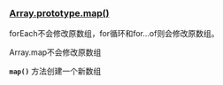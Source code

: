 ### [Array.prototype.map()](https://developer.mozilla.org/zh-CN/docs/Web/JavaScript/Reference/Global_Objects/Array/map)

forEach不会修改原数组，for循环和for...of则会修改原数组。

Array.map不会修改原数组

**`map()`** 方法创建一个新数组
